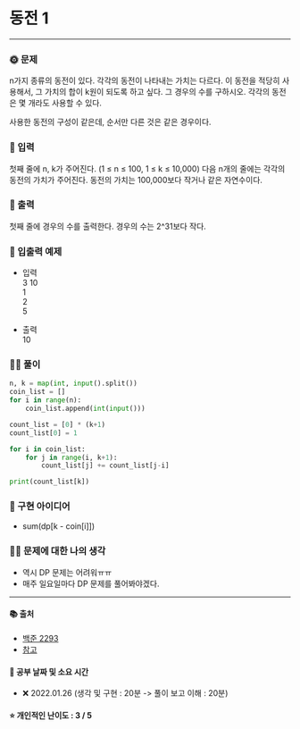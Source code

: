 # 동전 1

-----
### 🌞 문제
n가지 종류의 동전이 있다. 각각의 동전이 나타내는 가치는 다르다. 이 동전을 적당히 사용해서, 그 가치의 합이 k원이 되도록 하고 싶다. 그 경우의 수를 구하시오. 각각의 동전은 몇 개라도 사용할 수 있다.

사용한 동전의 구성이 같은데, 순서만 다른 것은 같은 경우이다.

### 📝 입력
첫째 줄에 n, k가 주어진다. (1 ≤ n ≤ 100, 1 ≤ k ≤ 10,000) 다음 n개의 줄에는 각각의 동전의 가치가 주어진다. 동전의 가치는 100,000보다 작거나 같은 자연수이다.

### 👋 출력 
첫째 줄에 경우의 수를 출력한다. 경우의 수는 2^31보다 작다.

### 🚩 입출력 예제
- 입력  
3 10  
1  
2  
5  
  
- 출력  
10  
  
### 👩‍💻 풀이
```python
n, k = map(int, input().split())
coin_list = []
for i in range(n):
    coin_list.append(int(input()))

count_list = [0] * (k+1)
count_list[0] = 1

for i in coin_list:
    for j in range(i, k+1):
        count_list[j] += count_list[j-i]

print(count_list[k])
```

### 🔑 구현 아이디어
- sum(dp[k - coin[i]])
  
### 🙋‍♀ 문제에 대한 나의 생각
- 역시 DP 문제는 어려워ㅠㅠ
- 매주 일요일마다 DP 문제를 풀어봐야겠다.

-------------
#### 📚 출처
- [백준 2293](https://www.acmicpc.net/problem/2293)
- [참고](https://www.youtube.com/watch?v=2IkdAk1Loek&feature=emb_logo)
#### 📅 공부 날짜 및 소요 시간
- ❌ 2022.01.26 (생각 및 구현 : 20분 -> 풀이 보고 이해 : 20분)  
#### ⭐ 개인적인 난이도 : 3 / 5